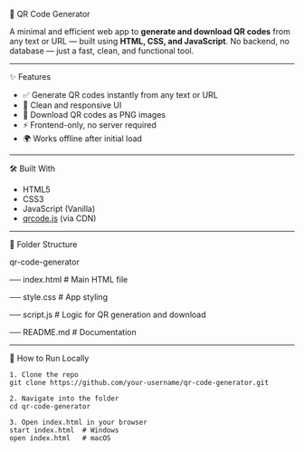 📱 QR Code Generator

A minimal and efficient web app to **generate and download QR codes** from any text or URL — built using **HTML, CSS, and JavaScript**. No backend, no database — just a fast, clean, and functional tool.

---
✨ Features

- ✅ Generate QR codes instantly from any text or URL
- 🎨 Clean and responsive UI
- 💾 Download QR codes as PNG images
- ⚡ Frontend-only, no server required
- 🌍 Works offline after initial load

---
🛠️ Built With

- HTML5
- CSS3
- JavaScript (Vanilla)
- [qrcode.js](https://github.com/soldair/node-qrcode) (via CDN)

---

📁 Folder Structure


qr-code-generator

── index.html # Main HTML file

── style.css # App styling

── script.js # Logic for QR generation and download

── README.md # Documentation


---
🧪 How to Run Locally

```
1. Clone the repo
git clone https://github.com/your-username/qr-code-generator.git

2. Navigate into the folder
cd qr-code-generator

3. Open index.html in your browser
start index.html  # Windows
open index.html   # macOS

